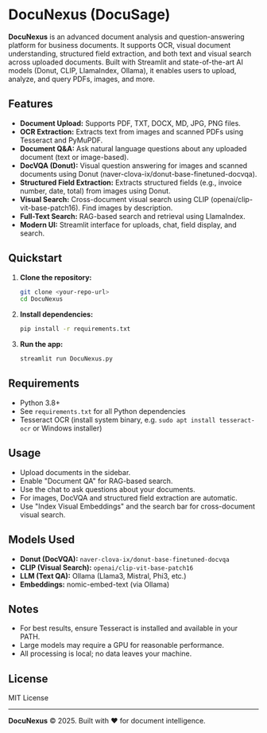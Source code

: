 # DocuNexus (DocuSage)

**DocuNexus** is an advanced document analysis and question-answering platform for business documents. It supports OCR, visual document understanding, structured field extraction, and both text and visual search across uploaded documents. Built with Streamlit and state-of-the-art AI models (Donut, CLIP, LlamaIndex, Ollama), it enables users to upload, analyze, and query PDFs, images, and more.

## Features

- **Document Upload:** Supports PDF, TXT, DOCX, MD, JPG, PNG files.
- **OCR Extraction:** Extracts text from images and scanned PDFs using Tesseract and PyMuPDF.
- **Document Q&A:** Ask natural language questions about any uploaded document (text or image-based).
- **DocVQA (Donut):** Visual question answering for images and scanned documents using Donut (naver-clova-ix/donut-base-finetuned-docvqa).
- **Structured Field Extraction:** Extracts structured fields (e.g., invoice number, date, total) from images using Donut.
- **Visual Search:** Cross-document visual search using CLIP (openai/clip-vit-base-patch16). Find images by description.
- **Full-Text Search:** RAG-based search and retrieval using LlamaIndex.
- **Modern UI:** Streamlit interface for uploads, chat, field display, and search.

## Quickstart

1. **Clone the repository:**
   ```sh
   git clone <your-repo-url>
   cd DocuNexus
   ```
2. **Install dependencies:**
   ```sh
   pip install -r requirements.txt
   ```
3. **Run the app:**
   ```sh
   streamlit run DocuNexus.py
   ```

## Requirements
- Python 3.8+
- See `requirements.txt` for all Python dependencies
- Tesseract OCR (install system binary, e.g. `sudo apt install tesseract-ocr` or Windows installer)

## Usage
- Upload documents in the sidebar.
- Enable "Document QA" for RAG-based search.
- Use the chat to ask questions about your documents.
- For images, DocVQA and structured field extraction are automatic.
- Use "Index Visual Embeddings" and the search bar for cross-document visual search.

## Models Used
- **Donut (DocVQA):** `naver-clova-ix/donut-base-finetuned-docvqa`
- **CLIP (Visual Search):** `openai/clip-vit-base-patch16`
- **LLM (Text QA):** Ollama (Llama3, Mistral, Phi3, etc.)
- **Embeddings:** nomic-embed-text (via Ollama)

## Notes
- For best results, ensure Tesseract is installed and available in your PATH.
- Large models may require a GPU for reasonable performance.
- All processing is local; no data leaves your machine.

## License
MIT License

---

**DocuNexus** © 2025. Built with ❤️ for document intelligence.
